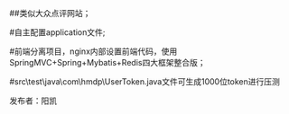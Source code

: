 ##类似大众点评网站；

#自主配置application文件;

#前端分离项目，nginx内部设置前端代码，使用SpringMVC+Spring+Mybatis+Redis四大框架整合版；

#src\test\java\com\hmdp\UserToken.java文件可生成1000位token进行压测

发布者：阳凯
